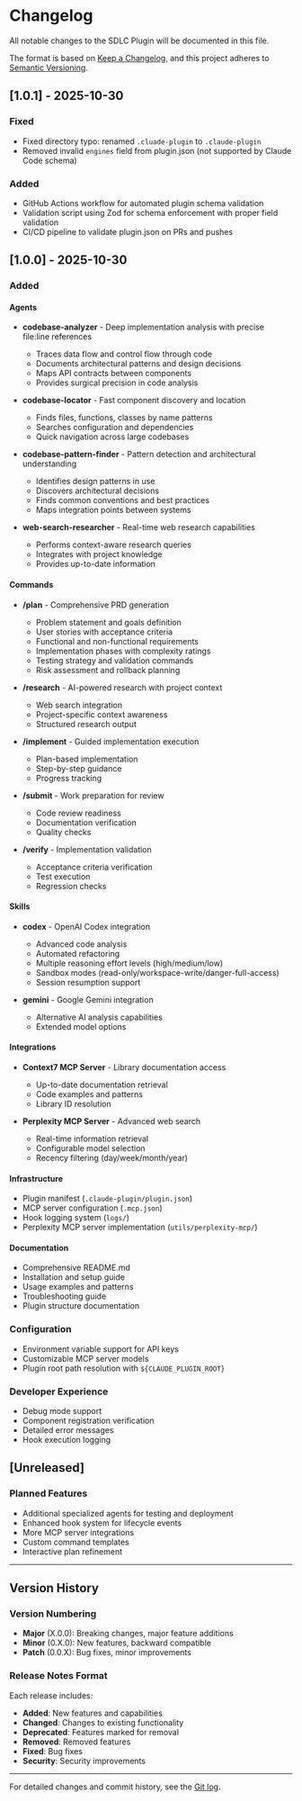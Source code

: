 # Changelog

All notable changes to the SDLC Plugin will be documented in this file.

The format is based on [Keep a Changelog](https://keepachangelog.com/en/1.0.0/),
and this project adheres to [Semantic Versioning](https://semver.org/spec/v2.0.0.html).

## [1.0.1] - 2025-10-30

### Fixed
- Fixed directory typo: renamed `.cluade-plugin` to `.claude-plugin`
- Removed invalid `engines` field from plugin.json (not supported by Claude Code schema)

### Added
- GitHub Actions workflow for automated plugin schema validation
- Validation script using Zod for schema enforcement with proper field validation
- CI/CD pipeline to validate plugin.json on PRs and pushes

## [1.0.0] - 2025-10-30

### Added

#### Agents
- **codebase-analyzer** - Deep implementation analysis with precise file:line references
  - Traces data flow and control flow through code
  - Documents architectural patterns and design decisions
  - Maps API contracts between components
  - Provides surgical precision in code analysis

- **codebase-locator** - Fast component discovery and location
  - Finds files, functions, classes by name patterns
  - Searches configuration and dependencies
  - Quick navigation across large codebases

- **codebase-pattern-finder** - Pattern detection and architectural understanding
  - Identifies design patterns in use
  - Discovers architectural decisions
  - Finds common conventions and best practices
  - Maps integration points between systems

- **web-search-researcher** - Real-time web research capabilities
  - Performs context-aware research queries
  - Integrates with project knowledge
  - Provides up-to-date information

#### Commands
- **/plan** - Comprehensive PRD generation
  - Problem statement and goals definition
  - User stories with acceptance criteria
  - Functional and non-functional requirements
  - Implementation phases with complexity ratings
  - Testing strategy and validation commands
  - Risk assessment and rollback planning

- **/research** - AI-powered research with project context
  - Web search integration
  - Project-specific context awareness
  - Structured research output

- **/implement** - Guided implementation execution
  - Plan-based implementation
  - Step-by-step guidance
  - Progress tracking

- **/submit** - Work preparation for review
  - Code review readiness
  - Documentation verification
  - Quality checks

- **/verify** - Implementation validation
  - Acceptance criteria verification
  - Test execution
  - Regression checks

#### Skills
- **codex** - OpenAI Codex integration
  - Advanced code analysis
  - Automated refactoring
  - Multiple reasoning effort levels (high/medium/low)
  - Sandbox modes (read-only/workspace-write/danger-full-access)
  - Session resumption support

- **gemini** - Google Gemini integration
  - Alternative AI analysis capabilities
  - Extended model options

#### Integrations
- **Context7 MCP Server** - Library documentation access
  - Up-to-date documentation retrieval
  - Code examples and patterns
  - Library ID resolution

- **Perplexity MCP Server** - Advanced web search
  - Real-time information retrieval
  - Configurable model selection
  - Recency filtering (day/week/month/year)

#### Infrastructure
- Plugin manifest (`.claude-plugin/plugin.json`)
- MCP server configuration (`.mcp.json`)
- Hook logging system (`logs/`)
- Perplexity MCP server implementation (`utils/perplexity-mcp/`)

#### Documentation
- Comprehensive README.md
- Installation and setup guide
- Usage examples and patterns
- Troubleshooting guide
- Plugin structure documentation

### Configuration
- Environment variable support for API keys
- Customizable MCP server models
- Plugin root path resolution with `${CLAUDE_PLUGIN_ROOT}`

### Developer Experience
- Debug mode support
- Component registration verification
- Detailed error messages
- Hook execution logging

## [Unreleased]

### Planned Features
- Additional specialized agents for testing and deployment
- Enhanced hook system for lifecycle events
- More MCP server integrations
- Custom command templates
- Interactive plan refinement

---

## Version History

### Version Numbering
- **Major** (X.0.0): Breaking changes, major feature additions
- **Minor** (0.X.0): New features, backward compatible
- **Patch** (0.0.X): Bug fixes, minor improvements

### Release Notes Format
Each release includes:
- **Added**: New features and capabilities
- **Changed**: Changes to existing functionality
- **Deprecated**: Features marked for removal
- **Removed**: Removed features
- **Fixed**: Bug fixes
- **Security**: Security improvements

---

For detailed changes and commit history, see the [Git log](https://github.com/iamladi/sdlc-plugin/commits/main).
